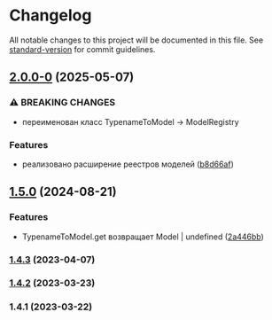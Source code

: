 # Changelog

All notable changes to this project will be documented in this file. See [standard-version](https://github.com/conventional-changelog/standard-version) for commit guidelines.

## [2.0.0-0](https://github.com/Infomaximum/graphql-model/compare/v1.5.0...v2.0.0-0) (2025-05-07)


### ⚠ BREAKING CHANGES

* переименован класс TypenameToModel -> ModelRegistry

### Features

* реализовано расширение реестров моделей ([b8d66af](https://github.com/Infomaximum/graphql-model/commit/b8d66afbba596585601c636ef5a5bb61b8f6c0a7))

## [1.5.0](https://github.com/Infomaximum/graphql-model/compare/v1.4.3...v1.5.0) (2024-08-21)


### Features

* TypenameToModel.get возвращает Model | undefined ([2a446bb](https://github.com/Infomaximum/graphql-model/commit/2a446bb9a8fff1db48ff43181e03393050e72077))

### [1.4.3](https://github.com/Infomaximum/graphql-model/compare/v1.4.2...v1.4.3) (2023-04-07)

### [1.4.2](https://github.com/Infomaximum/graphql-model/compare/v1.4.1...v1.4.2) (2023-03-23)

### 1.4.1 (2023-03-22)
